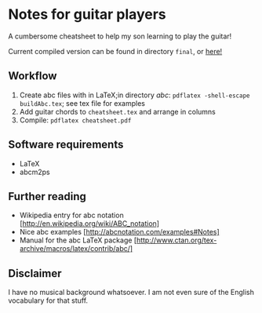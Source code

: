 Notes for guitar players
=====

A cumbersome cheatsheet to help my son learning to play the guitar!


Current compiled version can be found in directory `final`, or [here!](final/cheatsheet-v1.0.pdf)


Workflow
----

1. Create abc files with in LaTeX;in directory *abc*: `pdflatex -shell-escape buildAbc.tex`; see tex file for examples
1. Add guitar chords to `cheatsheet.tex` and arrange in columns
1. Compile: `pdflatex cheatsheet.pdf`



Software requirements
----
- LaTeX
- abcm2ps


Further reading
----

- Wikipedia entry for abc notation [http://en.wikipedia.org/wiki/ABC_notation]
- Nice abc examples [http://abcnotation.com/examples#Notes]
- Manual for the abc LaTeX package [http://www.ctan.org/tex-archive/macros/latex/contrib/abc/]

Disclaimer
----
I have no musical background whatsoever. I am not even sure of the English vocabulary for that stuff.
